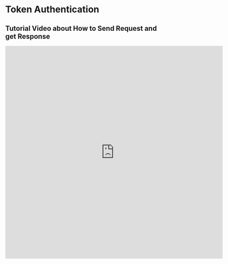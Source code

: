 # Token Authentication
## Tutorial Video about How to Send Request and get Response
<iframe width="680" height="664" src="https://www.youtube.com/embed/1gWqVmXqog4" title="YouTube video player" frameborder="0" allow="accelerometer; autoplay; clipboard-write; encrypted-media; gyroscope; picture-in-picture" allowfullscreen></iframe>

<!-- <iframe width="680" height="664" src="https://www.orimi.com/pdf-test.pdf" title="YouTube video player" frameborder="0" allow="accelerometer; autoplay; clipboard-write; encrypted-media; gyroscope; picture-in-picture" allowfullscreen></iframe> -->